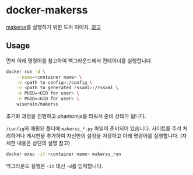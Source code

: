 # docker-makerss

[makerss](https://github.com/soju6jan/soju6jan.github.io/tree/master/makerss)를 실행하기 위한 도커 이미지. [참고](https://www.clien.net/service/board/cm_nas/12534455)

## Usage

먼저 아래 명령어를 참고하여 백그라운드에서 컨테이너를 실행합니다.

```bash
docker run -d \
	--name=<container name> \
	-v <path to config>:/config \
	-v <path to generated rssxml>:/rssxml \
	-e PUID=<UID for user> \
	-e PGID=<GID for user> \
	wiserain/makerss
```

초기화 과정을 진행하고 phantomjs를 띄워서 준비 상태가 됩니다.

```/config```와 매핑된 폴더에 ```makerss_*.py``` 파일이 준비되어 있습니다. 사이트를 주석 처리하거나 게시판을 추가하여 자신만의 설정을 저장하고 아래 명령어를 실행합니다. (자세한 내용은 상단의 설명 참고)

```bash
docker exec -it <container name> makerss_run
```

백그라운드 실행은 ```-it``` 대신 ```-d```를 입력합니다.

